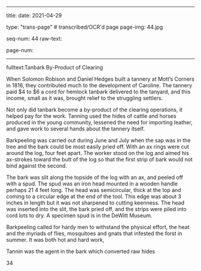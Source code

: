 
---

title: 
date: 2021-04-29

type: "trans-page" # transcribed/OCR'd page
page-img: 44.jpg

seq-num: 44
raw-text:

page-num:

---

fulltext:Tanbark By-Product of Clearing

When Solomon Robison and Daniel Hedges built a tannery at Mott’s Corners in 1816, they contributed much to the development of Caroline. The tannery paid $4 to $6 a cord for hemlock tanbark delivered to the tanyard, and this income, small as it was, brought relief to the struggling settlers.

Not only did tanbark become a by-product of the clearing operations, it helped pay for the work. Tanning used the hides of cattle and horses produced in the young community, lessened the need for importing leather, and gave work to several hands about the tannery itself.

Barkpeeling was carried out during June and July when the sap was in the tree and the bark could be most easily pried off. With an ax rings were cut around the log, four feet apart. The worker stood on the log and aimed his ax-strokes toward the butt of the log so that the first strip of bark would not bind against the second.

The bark was slit along the topside of the log with an ax, and peeled off with a spud. The spud was an iron head mounted in a wooden handle perhaps 21 4 feet long. The head was semicircular, thick at the top and coming to a circular edge at the end of the tool. This edge was about 3 inches in length but it was not sharpened to cutting keenness. The head was inserted into the slit, the bark pried off, and the strips were piled into cord lots to dry. A specimen spud is in the DeWitt Museum.

Barkpeeling called for hardy men to withstand the physical effort, the heat and the myriads of flies, mosquitoes and gnats that infested the forst in summer. It was both hot and hard work,

Tannin was the agent in the bark which converted raw hides

34 
